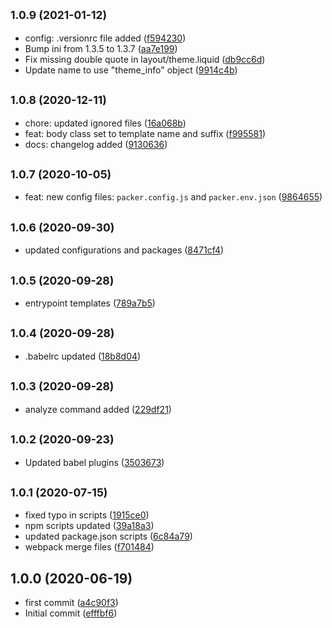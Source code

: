 ## <small>1.0.9 (2021-01-12)</small>

* config: .versionrc file added ([f594230](https://github.com/hayes0724/packer-blank-theme/commit/f594230))
* Bump ini from 1.3.5 to 1.3.7 ([aa7e199](https://github.com/hayes0724/packer-blank-theme/commit/aa7e199))
* Fix missing double quote in layout/theme.liquid ([db9cc6d](https://github.com/hayes0724/packer-blank-theme/commit/db9cc6d))
* Update name to use "theme_info" object ([9914c4b](https://github.com/hayes0724/packer-blank-theme/commit/9914c4b))



## <small>1.0.8 (2020-12-11)</small>

* chore: updated ignored files ([16a068b](https://github.com/hayes0724/packer-blank-theme/commit/16a068b))
* feat: body class set to template name and suffix ([f995581](https://github.com/hayes0724/packer-blank-theme/commit/f995581))
* docs: changelog added ([9130636](https://github.com/hayes0724/packer-blank-theme/commit/9130636))



## <small>1.0.7 (2020-10-05)</small>

* feat: new config files: `packer.config.js` and `packer.env.json` ([9864655](https://github.com/hayes0724/packer-blank-theme/commit/9864655))



## <small>1.0.6 (2020-09-30)</small>

* updated configurations and packages ([8471cf4](https://github.com/hayes0724/packer-blank-theme/commit/8471cf4))



## <small>1.0.5 (2020-09-28)</small>

* entrypoint templates ([789a7b5](https://github.com/hayes0724/packer-blank-theme/commit/789a7b5))



## <small>1.0.4 (2020-09-28)</small>

* .babelrc updated ([18b8d04](https://github.com/hayes0724/packer-blank-theme/commit/18b8d04))



## <small>1.0.3 (2020-09-28)</small>

* analyze command added ([229df21](https://github.com/hayes0724/packer-blank-theme/commit/229df21))



## <small>1.0.2 (2020-09-23)</small>

* Updated babel plugins ([3503673](https://github.com/hayes0724/packer-blank-theme/commit/3503673))



## <small>1.0.1 (2020-07-15)</small>

* fixed typo in scripts ([1915ce0](https://github.com/hayes0724/packer-blank-theme/commit/1915ce0))
* npm scripts updated ([39a18a3](https://github.com/hayes0724/packer-blank-theme/commit/39a18a3))
* updated package.json scripts ([6c84a79](https://github.com/hayes0724/packer-blank-theme/commit/6c84a79))
* webpack merge files ([f701484](https://github.com/hayes0724/packer-blank-theme/commit/f701484))



## 1.0.0 (2020-06-19)

* first commit ([a4c90f3](https://github.com/hayes0724/packer-blank-theme/commit/a4c90f3))
* Initial commit ([efffbf6](https://github.com/hayes0724/packer-blank-theme/commit/efffbf6))



